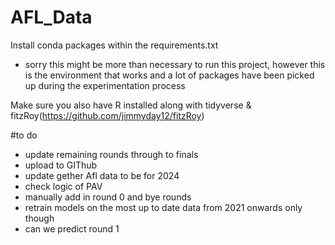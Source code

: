 # AFL_Data

Install conda packages within the requirements.txt
  - sorry this might be more than necessary to run this project, however
  this is the environment that works and a lot of packages have been picked up during
  the experimentation process

Make sure you also have R installed along with tidyverse & fitzRoy(https://github.com/jimmyday12/fitzRoy)

#to do
- update remaining rounds through to finals
- upload to GIThub
- update gether Afl data to be for 2024
- check logic of PAV
- manually add in round 0 and bye rounds
- retrain models on the most up to date data from 2021 onwards only though
- can we predict round 1
